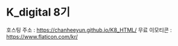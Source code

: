 # K_digital 8기
호스팅 주소 : https://chanheeyun.github.io/K8_HTML/
무료 이모티콘 : https://www.flaticon.com/kr/